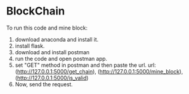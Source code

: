 # BlockChain

To run this code and mine block:
1. download anaconda and install it.
2. install flask.
3. download and install postman
4. run the code and open postman app.
5. set "GET" method in postman and then paste the url.
    url: (http://127.0.0.1:5000/get_chain), (http://127.0.0.1:5000/mine_block), (http://127.0.0.1:5000/is_valid)
6. Now, send the request.
